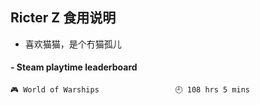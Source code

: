 ## Ricter Z 食用说明
- 喜欢猫猫，是个冇猫孤儿

<!-- steam-box start -->
#### - Steam playtime leaderboard
```text
🎮 World of Warships                 🕘 108 hrs 5 mins
```
<!-- Powered by https://github.com/YouEclipse/steam-box . -->
<!-- steam-box end -->
